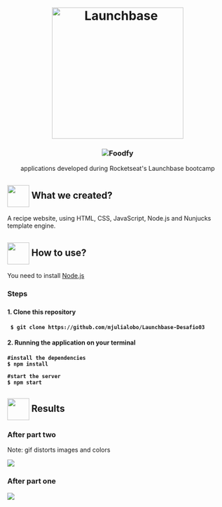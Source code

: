  <h1 align="center">
    <img alt="Launchbase" src="https://storage.googleapis.com/golden-wind/bootcamp-launchbase/logo.png" width="300px" />
</h1>

<h3 align="center">
  <img alt= "Foodfy" src= "https://github.com/mjulialobo/Foodfy/blob/master/public/assets/logo.png"/>
</h3>
 <p align="center"> applications developed during Rocketseat's Launchbase bootcamp </P>  
<h2> <img src= "https://img.icons8.com/plasticine/2x/rocket.png" width="50px" height="50px" align="center"/> What we created? </h2>

<p> A recipe website, using HTML, CSS, JavaScript, Node.js and Nunjucks template engine. </p>


<h2> <img src="https://i.dlpng.com/static/png/6577858_preview.png" width="50px" align="center"/> How to use? </h2>
<p> You need to install <a href="https://nodejs.org/en/">Node.js</a> </p>
   
<h3> Steps <h3>
<h4> 1. Clone this repository <h4>

```
 $ git clone https://github.com/mjulialobo/Launchbase-Desafio03
```

<h4> 2. Running the application on your terminal <h4>

```
#install the dependencies
$ npm install

#start the server
$ npm start

```

  <h2><img src="https://static.thenounproject.com/png/25759-200.png"width="50px" height="50px" align="center"/> Results</h2>
  <h3> After part two </h3>
  <p>Note: gif distorts images and colors</p>
<img src="https://user-images.githubusercontent.com/65983895/85440072-0d235d80-b564-11ea-98e1-d4e975a3b3a8.gif"/>
  
  <h3> After part one </h3>
<img src="https://user-images.githubusercontent.com/65983895/85188905-87ac5e80-b280-11ea-9a1b-cb7fb3be0b43.gif"/>
